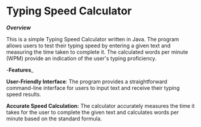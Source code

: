 # Typing Speed Calculator

_**Overview**_

This is a simple Typing Speed Calculator written in Java. The program allows users to test their typing speed by entering a given text and measuring the time taken to complete it. The calculated words per minute (WPM) provide an indication of the user's typing proficiency.

-**Features**_

**User-Friendly Interface**: The program provides a straightforward command-line interface for users to input text and receive their typing speed results.

**Accurate Speed Calculation:** The calculator accurately measures the time it takes for the user to complete the given text and calculates words per minute based on the standard formula.
